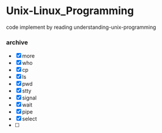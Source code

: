 # Unix-Linux_Programming
code implement by reading understanding-unix-programming



### archive

- [x] more
- [x] who
- [x] cp
- [x] ls
- [x] pwd
- [x] stty
- [x] signal
- [x] wait
- [x] pipe
- [x] select
- [ ] 

